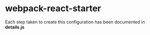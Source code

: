 # webpack-react-starter

Each step taken to create this configuration has been documented in **details.js**
